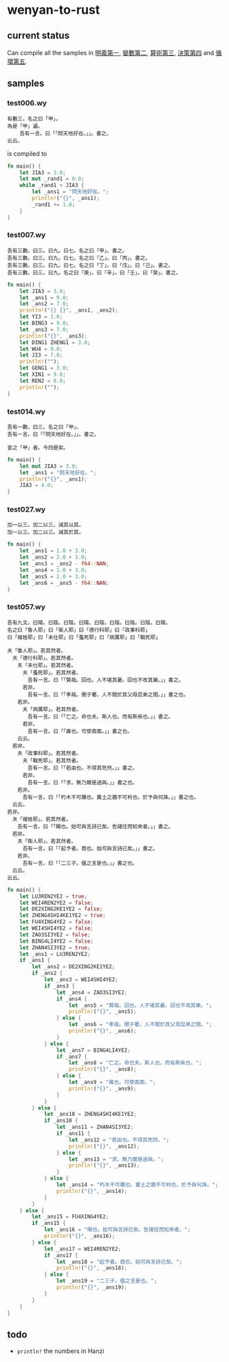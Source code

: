 # wenyan-to-rust

## current status
Can compile all the samples in [明義第一](https://github.com/wenyan-lang/book/blob/master/01%20%E6%98%8E%E7%BE%A9%E7%AC%AC%E4%B8%80.md), [變數第二](https://github.com/wenyan-lang/book/blob/master/02%20%E8%AE%8A%E6%95%B8%E7%AC%AC%E4%BA%8C.md), [算術第三](https://github.com/wenyan-lang/book/blob/master/03%20%E7%AE%97%E8%A1%93%E7%AC%AC%E4%B8%89.md), [決策第四](https://github.com/wenyan-lang/book/blob/master/04%20%E6%B1%BA%E7%AD%96%E7%AC%AC%E5%9B%9B.md) and [循環第五](https://github.com/wenyan-lang/book/blob/master/05%20%E5%BE%AA%E7%92%B0%E7%AC%AC%E4%BA%94.md).

## samples

### test006.wy
```
有數三。名之曰「甲」。
為是「甲」遍。
	吾有一言。曰「「問天地好在。」」。書之。
云云。
```

is compiled to

```rust
fn main() {
    let JIA3 = 3.0;
    let mut _rand1 = 0.0;
    while _rand1 < JIA3 {
        let _ans1 = "問天地好在。";
        println!("{}", _ans1);
        _rand1 += 1.0;
    }
}
```

### test007.wy
```
吾有三數。曰三。曰九。曰七。名之曰「甲」。書之。
吾有三數。曰三。曰九。曰七。名之曰「乙」。曰「丙」。書之。
吾有三數。曰三。曰九。曰七。名之曰「丁」。曰「戊」。曰「己」。書之。
吾有三數。曰三。曰九。名之曰「庚」。曰「辛」。曰「壬」。曰「癸」。書之。
```

```rust
fn main() {
    let JIA3 = 3.0;
    let _ans1 = 9.0;
    let _ans2 = 7.0;
    println!("{} {}", _ans1, _ans2);
    let YI3 = 3.0;
    let BING3 = 9.0;
    let _ans3 = 7.0;
    println!("{}", _ans3);
    let DING1 ZHENG1 = 3.0;
    let WU4 = 9.0;
    let JI3 = 7.0;
    println!("");
    let GENG1 = 3.0;
    let XIN1 = 9.0;
    let REN2 = 0.0;
    println!("");
}
```

### test014.wy
```
吾有一數。曰三。名之曰「甲」。
吾有一言。曰「「問天地好在。」」。書之。

昔之「甲」者。今四是矣。
```

```rust
fn main() {
    let mut JIA3 = 3.0;
    let _ans1 = "問天地好在。";
    println!("{}", _ans1);
    JIA3 = 4.0;
}
```

### test027.wy
```
加一以三。加二以三。減其以其。
加一以三。加二以三。減其於其。
```

```rust
fn main() {
    let _ans1 = 1.0 + 3.0;
    let _ans2 = 2.0 + 3.0;
    let _ans3 = _ans2 - f64::NAN;
    let _ans4 = 1.0 + 3.0;
    let _ans5 = 2.0 + 3.0;
    let _ans6 = _ans5 - f64::NAN;
}
```

### test057.wy
```
吾有九爻。曰陽。曰陰。曰陰。曰陽。曰陰。曰陰。曰陰。曰陰。曰陽。
名之曰「魯人耶」曰「衛人耶」曰「德行科耶」曰「政事科耶」
曰「複姓耶」曰「未仕耶」曰「蚤死耶」曰「病厲耶」曰「戰死耶」

夫「魯人耶」。若其然者。
　夫「德行科耶」。若其然者。
　　夫「未仕耶」。若其然者。
　　　夫「蚤死耶」。若其然者。
　　　　吾有一言。曰「「賢哉。回也。人不堪其憂。回也不改其樂。」」書之。
　　　若非。
　　　　吾有一言。曰「「孝哉。閔子騫。人不間於其父母昆弟之間。」」書之也。
　　若非。
　　　夫「病厲耶」。若其然者。
　　　　吾有一言。曰「「亡之。命也夫。斯人也。而有斯疾也。」」書之。
　　　若非。
　　　　吾有一言。曰「「雍也。可使南面。」」書之也。
　　云云。
　若非。
　　夫「政事科耶」。若其然者。
　　　夫「戰死耶」。若其然者。
　　　　吾有一言。曰「「若由也。不得其死然。」」書之。
　　　若非。
　　　　吾有一言。曰「「求。無乃爾是過與。」」書之也。
　　若非。
　　　吾有一言。曰「「朽木不可雕也。糞土之牆不可杇也。於予與何誅。」」書之也。
　云云。
若非。
　夫「複姓耶」。若其然者。
　　吾有一言。曰「「賜也。始可與言詩已矣。告諸往而知來者。」」書之。
　若非。
　　夫「衛人耶」。若其然者。
　　　吾有一言。曰「「起予者。商也。始可與言詩已矣。」」書之。
　　若非。
　　　吾有一言。曰「「二三子。偃之言是也。」」書之也。
　云云。
云云。
```

```rust
fn main() {
    let LU3REN2YE2 = true;
    let WEI4REN2YE2 = false;
    let DE2XING2KE1YE2 = false;
    let ZHENG4SHI4KE1YE2 = true;
    let FU4XING4YE2 = false;
    let WEI4SHI4YE2 = false;
    let ZAO3SI3YE2 = false;
    let BING4LI4YE2 = false;
    let ZHAN4SI3YE2 = true;
    let _ans1 = LU3REN2YE2;
    if _ans1 {
        let _ans2 = DE2XING2KE1YE2;
        if _ans2 {
            let _ans3 = WEI4SHI4YE2;
            if _ans3 {
                let _ans4 = ZAO3SI3YE2;
                if _ans4 {
                    let _ans5 = "賢哉。回也。人不堪其憂。回也不改其樂。";
                    println!("{}", _ans5);
                } else {
                    let _ans6 = "孝哉。閔子騫。人不間於其父母昆弟之間。";
                    println!("{}", _ans6);
                }
            } else {
                let _ans7 = BING4LI4YE2;
                if _ans7 {
                    let _ans8 = "亡之。命也夫。斯人也。而有斯疾也。";
                    println!("{}", _ans8);
                } else {
                    let _ans9 = "雍也。可使南面。";
                    println!("{}", _ans9);
                }
            }
        } else {
            let _ans10 = ZHENG4SHI4KE1YE2;
            if _ans10 {
                let _ans11 = ZHAN4SI3YE2;
                if _ans11 {
                    let _ans12 = "若由也。不得其死然。";
                    println!("{}", _ans12);
                } else {
                    let _ans13 = "求。無乃爾是過與。";
                    println!("{}", _ans13);
                }
            } else {
                let _ans14 = "朽木不可雕也。糞土之牆不可杇也。於予與何誅。";
                println!("{}", _ans14);
            }
        }
    } else {
        let _ans15 = FU4XING4YE2;
        if _ans15 {
            let _ans16 = "賜也。始可與言詩已矣。告諸往而知來者。";
            println!("{}", _ans16);
        } else {
            let _ans17 = WEI4REN2YE2;
            if _ans17 {
                let _ans18 = "起予者。商也。始可與言詩已矣。";
                println!("{}", _ans18);
            } else {
                let _ans19 = "二三子。偃之言是也。";
                println!("{}", _ans19);
            }
        }
    }
}
```

## todo
* `println!` the numbers in Hanzi


